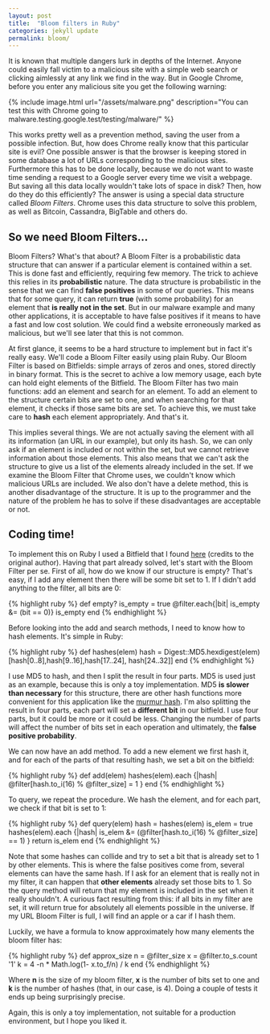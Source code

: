 ```yaml
---
layout: post
title:  "Bloom filters in Ruby"
categories: jekyll update
permalink: bloom/
---
```

<link rel="stylesheet" href="/css/styles.css">

It is known that multiple dangers lurk in depths of the Internet. Anyone could easily fall victim to a malicious site with a simple web search or clicking aimlessly at any link we find in the way. But in Google Chrome, before you enter any malicious site you get the following warning:


{% include image.html url="/assets/malware.png" description="You can test this with Chrome going to malware.testing.google.test/testing/malware/" %}


This works pretty well as a prevention method, saving the user from a possible infection. But, how does Chrome really know that this particular site is evil? One possible answer is that the browser is keeping stored in some database a lot of URLs corresponding to the malicious sites. Furthermore this has to be done locally, because we do not want to waste time sending a request to a Google server every time we visit a webpage. But saving all this data locally wouldn't take lots of space in disk? Then, how do they do this efficiently? The answer is using a special data structure called *Bloom Filters*. Chrome uses this data structure to solve this problem, as well as Bitcoin, Cassandra, BigTable and others do.


## So we need Bloom Filters...

Bloom Filters? What's that about? A Bloom Filter is a probabilistic data structure that can answer if a particular element is contained within a set. This is done fast and efficiently, requiring few memory. The trick to achieve this relies in its **probabilistic** nature. The data structure is probabilistic in the sense that we can find **false positives** in some of our queries. This means that for some query, it can return **true** (with some probability) for an element that **is really not in the set**. But in our malware example and many other applications, it is acceptable to have false positives if it means to have a fast and low cost solution. We could find a website erroneously marked as malicious, but we'll see later that this is not common.


At first glance, it seems to be a hard structure to implement but in fact it's really easy. We'll code a Bloom Filter easily using plain Ruby. Our Bloom Filter is based on Bitfields: simple arrays of zeros and ones, stored directly in binary format. This is the secret to achive a low memory usage, each byte can hold eight elements of the Bitfield. The Bloom Filter has two main functions: add an element and search for an element. To add an element to the structure certain bits are set to one, and when searching for that element, it checks if those same bits are set. To achieve this, we must take care to **hash** each element appropriately. And that's it.


This implies several things. We are not actually saving the element with all its information (an URL in our example), but only its hash. So, we can only ask if an element is included or not within the set, but we cannot retrieve information about those elements. This also means that we can't ask the structure to give us a list of the elements already included in the set. If we examine the Bloom Filter that Chrome uses, we couldn't know which malicious URLs are included. We also don't have a delete method, this is another disadvantage of the structure. It is up to the programmer and the nature of the problem he has to solve if these disadvantages are acceptable or not.



## Coding time!

To implement this on Ruby I used a Bitfield that I found [here][bitfield] (credits to the original author). Having that part already solved, let's start with the Bloom Filter per se. First of all, how do we know if our structure is empty? That's easy, if I add any element then there will be some bit set to 1. If I didn't add anything to the filter, all bits are 0:

{% highlight ruby %}
def empty?
  is_empty = true
  @filter.each{|bit| is_empty &= (bit == 0)}
  is_empty
end
{% endhighlight %}





Before looking into the add and search methods, I need to know how to hash elements. It's simple in Ruby:

{% highlight ruby %}
def hashes(elem)
  hash = Digest::MD5.hexdigest(elem)
  [hash[0..8],hash[9..16],hash[17..24], hash[24..32]]
end
{% endhighlight %}



I use MD5 to hash, and then I split the result in four parts. MD5 is used just as an example, because this is only a toy implementation. MD5 **is slower than necessary** for this structure, there are other hash functions more convenient for this application like the [murmur hash][murmur]. I'm also splitting the result in four parts, each part will set a **different bit** in our bitfield. I use four parts, but it could be more or it could be less. Changing the number of parts will affect the number of bits set in each operation and ultimately, the **false positive probability**.


We can now have an add method. To add a new element we first hash it, and for each of the parts of that resulting hash, we set a bit on the bitfield:

{% highlight ruby %}
def add(elem)
  hashes(elem).each {|hash|
    @filter[hash.to_i(16) % @filter_size] = 1
  }
end
{% endhighlight %}




To query, we repeat the procedure. We hash the element, and for each part, we check if that bit is set to 1:

{% highlight ruby %}
def query(elem)
  hash = hashes(elem)
  is_elem = true
  hashes(elem).each {|hash|
    is_elem &= (@filter[hash.to_i(16) % @filter_size] == 1)
  }
  return is_elem
end
{% endhighlight %}


Note that some hashes can collide and try to set a bit that is already set to 1 by other elements. This is where the false positives come from, several elements can have the same hash. If I ask for an element that is really not in my filter, it can happen that **other elements** already set those bits to 1. So the query method will return that my element is included in the set when it really shouldn't. A curious fact resulting from this: if all bits in my filter are set, it will return true for absolutely all elements possible in the universe. If my URL Bloom Filter is full, I will find an apple or a car if I hash them.


Luckily, we have a formula to know approximately how many elements the bloom filter has:

{% highlight ruby %}
def approx_size
  n = @filter_size
  x = @filter.to_s.count '1'
  k = 4
  -n * Math.log(1- x.to_f/n) / k
end
{% endhighlight %}


Where **n** is the size of my bloom filter, **x** is the number of bits set to one and **k** is the number of hashes (that, in our case, is 4). Doing a couple of tests it ends up being surprisingly precise.

Again, this is only a toy implementation, not suitable for a production environment, but I hope you liked it.


[bitfield]: https://dzone.com/articles/bitfield-fastish-pure-ruby-bit
[murmur]: https://en.wikipedia.org/wiki/MurmurHash
